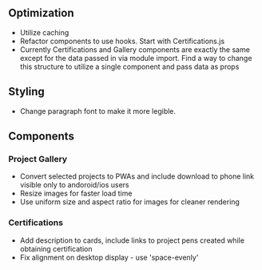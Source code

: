 ## Optimization
+ Utilize caching
+ Refactor components to use hooks. Start with Certifications.js
+ Currently Certifications and Gallery components are exactly the same except for the data passed in via module import. Find a way to change this structure to utilize a single component and pass data as props

## Styling
+ Change paragraph font to make it more legible.

## Components
### Project Gallery
+ Convert selected projects to PWAs and include download to phone link visible only to andoroid/ios users
+ Resize images for faster load time
+ Use uniform size and aspect ratio for images for cleaner rendering

### Certifications
+ Add description to cards, include links to project pens created while obtaining certification
+ Fix alignment on desktop display - use 'space-evenly'
